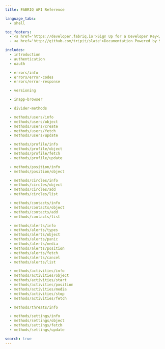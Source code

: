 ```yaml
---
title: FABRIQ API Reference

language_tabs:
  - shell

toc_footers:
  - <a href='https://developer.fabriq.io'>Sign Up for a Developer Key</a>
  - <a href='http://github.com/tripit/slate'>Documentation Powered by Slate</a>

includes:
  - introduction
  - authentication
  - oauth

  - errors/info
  - errors/error-codes
  - errors/error-response

  - versioning

  - inapp-browser

  - divider-methods

  - methods/users/info
  - methods/users/object
  - methods/users/create
  - methods/users/fetch
  - methods/users/update

  - methods/profile/info
  - methods/profile/object
  - methods/profile/fetch
  - methods/profile/update

  - methods/position/info
  - methods/position/object

  - methods/circles/info
  - methods/circles/object
  - methods/circles/add
  - methods/circles/list

  - methods/contacts/info
  - methods/contacts/object
  - methods/contacts/add
  - methods/contacts/list

  - methods/alerts/info
  - methods/alerts/types
  - methods/alerts/object
  - methods/alerts/panic
  - methods/alerts/media
  - methods/alerts/position
  - methods/alerts/fetch
  - methods/alerts/cancel
  - methods/alerts/list

  - methods/activities/info
  - methods/activities/object
  - methods/activities/start
  - methods/activities/position
  - methods/activities/media
  - methods/activities/stop
  - methods/activities/fetch

  - methods/threats/info

  - methods/settings/info
  - methods/settings/object
  - methods/settings/fetch
  - methods/settings/update

search: true
---
```

